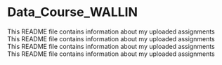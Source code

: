 # Data_Course_WALLIN
This README file contains information about my uploaded assignments
This README file contains information about my uploaded assignments
This README file contains information about my uploaded assignments
This README file contains information about my uploaded assignments
